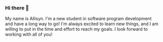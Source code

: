 ### Hi there 👋
My name is Allisyn.
I'm a new student in software program development and have a long way to go!
I'm always excited to learn new things, and I am willing to put in the time and effort to reach my goals.
I look forward to working with all of you!



<!--
**Allycat85/Allycat85** is a ✨ _special_ ✨ repository because its `README.md` (this file) appears on your GitHub profile.


